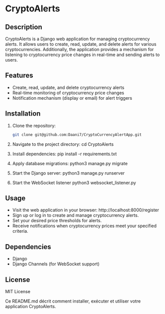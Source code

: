 # CryptoAlerts

## Description
CryptoAlerts is a Django web application for managing cryptocurrency alerts. It allows users to create, read, update, and delete alerts for various cryptocurrencies. Additionally, the application provides a mechanism for listening to cryptocurrency price changes in real-time and sending alerts to users.

## Features
- Create, read, update, and delete cryptocurrency alerts
- Real-time monitoring of cryptocurrency price changes
- Notification mechanism (display or email) for alert triggers

## Installation
1. Clone the repository:
   ```bash
   git clone git@github.com:Daani7/CryptoCurrencyAlertApp.git

2. Navigate to the project directory:
cd CryptoAlerts

3. Install dependencies:
pip install -r requirements.txt

4. Apply database migrations:
python3 manage.py migrate

5. Start the Django server:
python3 manage.py runserver

6. Start the WebSocket listener
python3 websocket_listener.py

## Usage
- Visit the web application in your browser: http://localhost:8000/register
- Sign up or log in to create and manage cryptocurrency alerts.
- Set your desired price thresholds for alerts.
- Receive notifications when cryptocurrency prices meet your specified criteria.

## Dependencies
- Django
- Django Channels (for WebSocket support)

## License
MIT License

Ce README.md décrit comment installer, exécuter et utiliser votre application CryptoAlerts.
